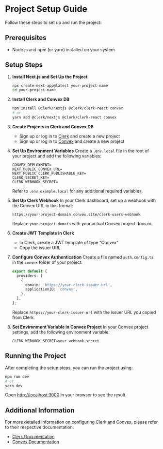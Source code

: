 # Project Setup Guide

Follow these steps to set up and run the project:

## Prerequisites

- Node.js and npm (or yarn) installed on your system

## Setup Steps

1. **Install Next.js and Set Up the Project**

   ```bash
   npx create-next-app@latest your-project-name
   cd your-project-name
   ```

2. **Install Clerk and Convex DB**

   ```bash
   npm install @clerk/nextjs @clerk/clerk-react convex
   # or
   yarn add @clerk/nextjs @clerk/clerk-react convex
   ```

3. **Create Projects in Clerk and Convex DB**

   - Sign up or log in to [Clerk](https://clerk.com/) and create a new project
   - Sign up or log in to [Convex](https://www.convex.dev/) and create a new project

4. **Set Up Environment Variables**
   Create a `.env.local` file in the root of your project and add the following variables:

   ```
   CONVEX_DEPLOYMENT=
   NEXT_PUBLIC_CONVEX_URL=
   NEXT_PUBLIC_CLERK_PUBLISHABLE_KEY=
   CLERK_SECRET_KEY=
   CLERK_WEBHOOK_SECRET=
   ```

   Refer to `.env.example.local` for any additional required variables.

5. **Set Up Clerk Webhook**
   In your Clerk dashboard, set up a webhook with the Convex URL in this format:

   ```
   https://your-project-domain.convex.site/clerk-users-webhook
   ```

   Replace `your-project-domain` with your actual Convex project domain.

6. **Create JWT Template in Clerk**

   - In Clerk, create a JWT template of type "Convex"
   - Copy the issuer URL

7. **Configure Convex Authentication**
   Create a file named `auth.config.ts` in the `convex` folder of your project:

   ```typescript
   export default {
     providers: [
       {
         domain: 'https://your-clerk-issuer-url',
         applicationID: 'convex',
       },
     ],
   };
   ```

   Replace `https://your-clerk-issuer-url` with the issuer URL you copied from Clerk.

8. **Set Environment Variable in Convex Project**
   In your Convex project settings, add the following environment variable:
   ```
   CLERK_WEBHOOK_SECRET=your_webhook_secret
   ```

## Running the Project

After completing the setup steps, you can run the project using:

```bash
npm run dev
# or
yarn dev
```

Open [http://localhost:3000](http://localhost:3000) in your browser to see the result.

## Additional Information

For more detailed information on configuring Clerk and Convex, please refer to their respective documentation:

- [Clerk Documentation](https://clerk.com/docs)
- [Convex Documentation](https://docs.convex.dev/)
